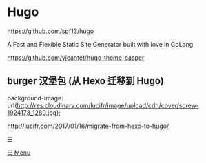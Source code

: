# Hugo  

https://github.com/spf13/hugo

A Fast and Flexible Static Site Generator built with love in GoLang 


https://github.com/vjeantet/hugo-theme-casper


## burger 汉堡包 (从 Hexo 迁移到 Hugo)

background-image: url(http://res.cloudinary.com/lucifr/image/upload/cdn/cover/screw-1924173_1280.jpg);

http://lucifr.com/2017/01/16/migrate-from-hexo-to-hugo/



<span class="burger">☰</span>


<a class="menu-button" href="#">
    <span class="burger">☰</span>
    <span class="word">Menu</span>
</a>








